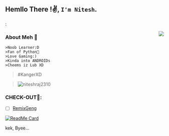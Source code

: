 ## Hemllo There !✌️, `I'm Nitesh`.  
:


<img align=right src='https://github.githubassets.com/images/mona-whisper.gif'/>


### About Meh 🙂
```
>Noob Learner:D
>Fan of Python🐍
>Love Gaming:)
>Kinda into ANDROIDs
>Cheems iz Lub XD
```
>#KangerXD

> <img src="https://komarev.com/ghpvc/?username=niteshraj2310" alt="niteshraj2310" />

### CHECK-OUT🙂:

- [ ] [RemixGeng](https://github.com/niteshraj2310/RemixGeng) 

[![ReadMe Card](https://github-readme-stats.vercel.app/api/pin/?username=niteshraj2310&repo=niteshraj2310)](https://github.com/niteshraj2310/niteshraj2310)

kek, Byee...
